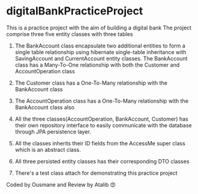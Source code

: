 # digitalBankPracticeProject
This is a practice project with the aim of building a digital bank
The project comprise three five entity classes with three tables
1. The BankAccount class encapsulate two additional entities to form a single table relationship using hibernate
single-table inheritance with SavingAccount and CurrentAccount entity classes.
The BankAccount class has a Many-To-One relationship with both the Customer and AccountOperation class

2. The Customer class has a One-To-Many relationship with the BankAccount class
3. The AccountOperation class has a One-To-Many relationship with the BankAccount class also
4. All the three classes(AccountOperation, BankAccount, Customer) has their own repository interface to easily communicate
with the database through JPA persistence layer.

5. All the classes inherits their ID fields from the AccessMe super class which is an abstract class.
6. All three persisted entity classes has their corresponding DTO classes
7. There's a test class attach for demonstrating this practice project


Coded by Ousmane and Review by Atalib 😍
